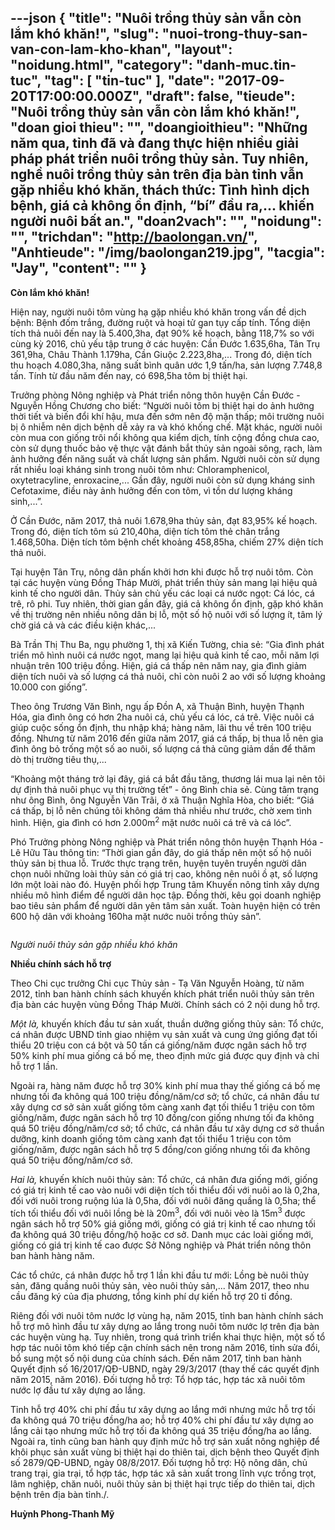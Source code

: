 ---json
{
    "title": "Nuôi trồng thủy sản vẫn còn lắm khó khăn!",
    "slug": "nuoi-trong-thuy-san-van-con-lam-kho-khan",
    "layout": "noidung.html",
    "category": "danh-muc.tin-tuc",
    "tag": [
        "tin-tuc"
    ],
    "date": "2017-09-20T17:00:00.000Z",
    "draft": false,
    "tieude": "Nuôi trồng thủy sản vẫn còn lắm khó khăn!",
    "doan gioi thieu": "",
    "doangioithieu": "Những năm qua, tỉnh đã và đang thực hiện nhiều giải pháp phát triển nuôi trồng thủy sản. Tuy nhiên, nghề nuôi trồng thủy sản trên địa bàn tỉnh vẫn gặp nhiều khó khăn, thách thức: Tình hình dịch bệnh, giá cả không ổn định, “bí” đầu ra,... khiến người nuôi bất an.",
    "doan2vach": "",
    "noidung": "",
    "trichdan": "http://baolongan.vn/",
    "Anhtieude": "/img/baolongan219.jpg",
    "tacgia": "Jay",
    "__content__": ""
}
---
<p><span style="font-size:14px"><strong>C&ograve;n lắm kh&oacute; khăn!</strong></span></p>

<p><span style="font-size:14px">Hiện nay, người nu&ocirc;i t&ocirc;m v&ugrave;ng hạ gặp nhiều kh&oacute; khăn trong vấn đề dịch bệnh: Bệnh đốm trắng, đường ruột v&agrave; hoại tử gan tụy cấp t&iacute;nh. Tổng diện t&iacute;ch thả nu&ocirc;i đến nay l&agrave; 5.400,3ha, đạt 90% kế hoạch, bằng 118,7% so với c&ugrave;ng kỳ 2016, chủ yếu tập trung ở c&aacute;c huyện: Cần Đước 1.635,6ha, T&acirc;n Trụ 361,9ha, Ch&acirc;u Th&agrave;nh 1.179ha, Cần Giuộc 2.223,8ha,... Trong đ&oacute;, diện t&iacute;ch thu hoạch 4.080,3ha, năng suất b&igrave;nh qu&acirc;n ước 1,9 tấn/ha, sản lượng 7.748,8 tấn. T&iacute;nh từ đầu năm đến nay, c&oacute; 698,5ha t&ocirc;m bị thiệt hại.</span></p>

<p><span style="font-size:14px">Trưởng ph&ograve;ng N&ocirc;ng nghiệp v&agrave; Ph&aacute;t triển n&ocirc;ng th&ocirc;n huyện Cần Đước - Nguyễn Hồng Chương cho biết: &ldquo;Người nu&ocirc;i t&ocirc;m bị thiệt hại do ảnh hưởng thời tiết v&agrave; biến đổi kh&iacute; hậu, mưa đến sớm n&ecirc;n độ mặn thấp; m&ocirc;i trường nu&ocirc;i bị &ocirc; nhiễm n&ecirc;n dịch bệnh dễ xảy ra v&agrave; kh&oacute; khống chế. Mặt kh&aacute;c, người nu&ocirc;i c&ograve;n mua con giống tr&ocirc;i nổi kh&ocirc;ng qua kiểm dịch, t&iacute;nh cộng đồng chưa cao, c&ograve;n sử dụng thuốc bảo vệ thực vật đ&aacute;nh bắt thủy sản ngo&agrave;i s&ocirc;ng, rạch, l&agrave;m ảnh hưởng đến năng suất v&agrave; chất lượng sản phẩm. Người nu&ocirc;i c&ograve;n sử dụng rất nhiều loại kh&aacute;ng sinh trong nu&ocirc;i t&ocirc;m như: Chloramphenicol, oxytetracyline, enroxacine,... Gần đ&acirc;y, người nu&ocirc;i c&ograve;n sử dụng kh&aacute;ng sinh Cefotaxime, điều n&agrave;y ảnh hưởng đến con t&ocirc;m, v&igrave; tồn dư lượng kh&aacute;ng sinh,...&rdquo;.</span></p>

<p><span style="font-size:14px">Ở Cần Đước, năm 2017, thả nu&ocirc;i 1.678,9ha thủy sản, đạt 83,95% kế hoạch. Trong đ&oacute;, diện t&iacute;ch t&ocirc;m s&uacute; 210,40ha, diện t&iacute;ch t&ocirc;m thẻ ch&acirc;n trắng 1.468,50ha. Diện t&iacute;ch t&ocirc;m bệnh chết khoảng 458,85ha, chiếm 27% diện t&iacute;ch thả nu&ocirc;i.</span></p>

<p><span style="font-size:14px">Tại huyện T&acirc;n Trụ, n&ocirc;ng d&acirc;n phấn khởi hơn khi được hỗ trợ nu&ocirc;i t&ocirc;m. C&ograve;n tại c&aacute;c huyện v&ugrave;ng Đồng Th&aacute;p Mười, ph&aacute;t triển thủy sản mang lại hiệu quả kinh tế cho người d&acirc;n. Thủy sản chủ yếu c&aacute;c loại c&aacute; nước ngọt: C&aacute; l&oacute;c, c&aacute; tr&ecirc;, r&ocirc; phi. Tuy nhi&ecirc;n, thời gian gần đ&acirc;y, gi&aacute; cả kh&ocirc;ng ổn định, gặp kh&oacute; khăn về thị trường n&ecirc;n nhiều n&ocirc;ng d&acirc;n bị lỗ, một số hộ nu&ocirc;i với số lượng &iacute;t, t&acirc;m l&yacute; chờ gi&aacute; cả v&agrave; c&aacute;c điều kiện kh&aacute;c,...</span></p>

<p><span style="font-size:14px">B&agrave; Trần Thị Thu Ba, ngụ phường 1, thị x&atilde; Kiến Tường, chia sẻ: &ldquo;Gia đ&igrave;nh ph&aacute;t triển m&ocirc; h&igrave;nh nu&ocirc;i c&aacute; nước ngọt, mang lại hiệu quả kinh tế cao, mỗi năm lợi nhuận tr&ecirc;n 100 triệu đồng. Hiện, gi&aacute; c&aacute; thấp n&ecirc;n năm nay, gia đ&igrave;nh giảm diện t&iacute;ch nu&ocirc;i v&agrave; số lượng c&aacute; thả nu&ocirc;i, chỉ c&ograve;n nu&ocirc;i 2 ao với số lượng khoảng 10.000 con giống&rdquo;.</span></p>

<p><span style="font-size:14px">Theo &ocirc;ng Trương Văn B&igrave;nh, ngụ ấp Đồn A, x&atilde; Thuận B&igrave;nh, huyện Thạnh H&oacute;a, gia đ&igrave;nh &ocirc;ng c&oacute; hơn 2ha nu&ocirc;i c&aacute;, chủ yếu c&aacute; l&oacute;c, c&aacute; tr&ecirc;. Việc nu&ocirc;i c&aacute; gi&uacute;p cuộc sống ổn định, thu nhập kh&aacute;; h&agrave;ng năm, l&atilde;i thu về tr&ecirc;n 100 triệu đồng. Nhưng từ năm 2016 đến giữa năm 2017, gi&aacute; c&aacute; thấp, bị thua lỗ n&ecirc;n gia đ&igrave;nh &ocirc;ng bỏ trống một số ao nu&ocirc;i, số lượng c&aacute; thả cũng giảm dần để thăm d&ograve; thị trường ti&ecirc;u thụ,...</span></p>

<p><span style="font-size:14px">&ldquo;Khoảng một th&aacute;ng trở lại đ&acirc;y, gi&aacute; c&aacute; bắt đầu tăng, thương l&aacute;i mua lại n&ecirc;n t&ocirc;i dự định thả nu&ocirc;i phục vụ thị trường tết&rdquo; - &ocirc;ng B&igrave;nh chia sẻ. C&ugrave;ng t&acirc;m trạng như &ocirc;ng B&igrave;nh, &ocirc;ng Nguyễn Văn Tr&atilde;i, ở x&atilde; Thuận Nghĩa H&ograve;a, cho biết: &ldquo;Gi&aacute; c&aacute; thấp, bị lỗ n&ecirc;n ch&uacute;ng t&ocirc;i kh&ocirc;ng d&aacute;m thả nhiều như trước, chờ xem t&igrave;nh h&igrave;nh. Hiện, gia đ&igrave;nh c&oacute; hơn 2.000m<sup>2</sup>&nbsp;mặt nước nu&ocirc;i c&aacute; tr&ecirc; v&agrave; c&aacute; l&oacute;c&rdquo;.</span></p>

<p><span style="font-size:14px">Ph&oacute; Trưởng ph&ograve;ng N&ocirc;ng nghiệp v&agrave; Ph&aacute;t triển n&ocirc;ng th&ocirc;n huyện Thạnh H&oacute;a - L&ecirc; Hữu T&agrave;u th&ocirc;ng tin: &ldquo;Thời gian gần đ&acirc;y, do gi&aacute; thấp n&ecirc;n một số hộ nu&ocirc;i thủy sản bị thua lỗ. Trước thực trạng tr&ecirc;n, huyện tuy&ecirc;n truyền người d&acirc;n chọn nu&ocirc;i những lo&agrave;i thủy sản c&oacute; gi&aacute; trị cao, kh&ocirc;ng n&ecirc;n nu&ocirc;i ồ ạt, số lượng lớn một lo&agrave;i n&agrave;o đ&oacute;. Huyện phối hợp Trung t&acirc;m Khuyến n&ocirc;ng tỉnh x&acirc;y dựng nhiều m&ocirc; h&igrave;nh điểm để người d&acirc;n học tập. Đồng thời, k&ecirc;u gọi doanh nghiệp bao ti&ecirc;u sản phẩm để người d&acirc;n y&ecirc;n t&acirc;m sản xuất. To&agrave;n huyện hiện c&oacute; tr&ecirc;n 600 hộ d&acirc;n với khoảng 160ha mặt nước nu&ocirc;i trồng thủy sản&rdquo;.</span></p>

<p><span style="font-size:14px"><em><a href="http://image.baolongan.vn/news/2017/20170919/fckimage/4973_Ng%C6%B0%E1%BB%9Di-nu%C3%B4i-th%E1%BB%A7y-s%E1%BA%A3n--g%E1%BA%B7p-nhi%E1%BB%81u-kh%C3%B3-kh%C4%83n.jpg" rel="group"><img alt="" src="http://image.baolongan.vn/news/2017/20170919/fckimage/4973_Ng%C6%B0%E1%BB%9Di-nu%C3%B4i-th%E1%BB%A7y-s%E1%BA%A3n--g%E1%BA%B7p-nhi%E1%BB%81u-kh%C3%B3-kh%C4%83n.jpg" title="Nuôi trồng thủy sản vẫn còn lắm khó khăn!" /></a></em></span></p>

<p><span style="font-size:14px"><em>Người nu&ocirc;i thủy sản gặp nhiều kh&oacute; khăn</em></span></p>

<p><span style="font-size:14px"><strong>Nhiều ch&iacute;nh s&aacute;ch hỗ trợ</strong></span></p>

<p><span style="font-size:14px">Theo Chi cục trưởng Chi cục Thủy sản - Tạ Văn Nguyễn Ho&agrave;ng, từ năm 2012, tỉnh ban h&agrave;nh ch&iacute;nh s&aacute;ch khuyến kh&iacute;ch ph&aacute;t triển nu&ocirc;i thủy sản tr&ecirc;n địa b&agrave;n c&aacute;c huyện v&ugrave;ng Đồng Th&aacute;p Mười. Ch&iacute;nh s&aacute;ch c&oacute; 2 nội dung hỗ trợ.</span></p>

<p><span style="font-size:14px"><em>Một l&agrave;,</em>&nbsp;khuyến kh&iacute;ch đầu tư sản xuất, thuần dưỡng giống thủy sản: Tổ chức, c&aacute; nh&acirc;n được UBND tỉnh giao nhiệm vụ sản xuất v&agrave; cung ứng giống đạt tối thiểu 20 triệu con c&aacute; bột v&agrave; 50 tấn c&aacute; giống/năm được ng&acirc;n s&aacute;ch hỗ trợ 50% kinh ph&iacute; mua giống c&aacute; bố mẹ, theo định mức gi&aacute; được quy định v&agrave; chỉ hỗ trợ 1 lần.</span></p>

<p><span style="font-size:14px">Ngo&agrave;i ra, h&agrave;ng năm được hỗ trợ 30% kinh ph&iacute; mua thay thế giống c&aacute; bố mẹ nhưng tối đa kh&ocirc;ng qu&aacute; 100 triệu đồng/năm/cơ sở; tổ chức, c&aacute; nh&acirc;n đầu tư x&acirc;y dựng cơ sở sản xuất giống t&ocirc;m c&agrave;ng xanh đạt tối thiểu 1 triệu con t&ocirc;m giống/năm, được ng&acirc;n s&aacute;ch hỗ trợ 10 đồng/con giống nhưng tối đa kh&ocirc;ng qu&aacute; 50 triệu đồng/năm/cơ sở; tổ chức, c&aacute; nh&acirc;n đầu tư x&acirc;y dựng cơ sở thuần dưỡng, kinh doanh giống t&ocirc;m c&agrave;ng xanh đạt tối thiểu 1 triệu con t&ocirc;m giống/năm, được ng&acirc;n s&aacute;ch hỗ trợ 5 đồng/con giống nhưng tối đa kh&ocirc;ng qu&aacute; 50 triệu đồng/năm/cơ sở.</span></p>

<p><span style="font-size:14px"><em>Hai l&agrave;,&nbsp;</em>khuyến kh&iacute;ch nu&ocirc;i thủy sản: Tổ chức, c&aacute; nh&acirc;n đưa giống mới, giống c&oacute; gi&aacute; trị kinh tế cao v&agrave;o nu&ocirc;i với diện t&iacute;ch tối thiểu đối với nu&ocirc;i ao l&agrave; 0,2ha, đối với nu&ocirc;i trong ruộng l&uacute;a l&agrave; 0,5ha, đối với nu&ocirc;i đăng quầng l&agrave; 0,5ha; thể t&iacute;ch tối thiểu đối với nu&ocirc;i lồng b&egrave; l&agrave; 20m<sup>3</sup>, đối với nu&ocirc;i v&egrave;o l&agrave; 15m<sup>3</sup>&nbsp;được ng&acirc;n s&aacute;ch hỗ trợ 50% gi&aacute; giống mới, giống c&oacute; gi&aacute; trị kinh tế cao nhưng tối đa kh&ocirc;ng qu&aacute; 30 triệu đồng/hộ hoặc cơ sở. Danh mục c&aacute;c lo&agrave;i giống mới, giống c&oacute; gi&aacute; trị kinh tế cao được Sở N&ocirc;ng nghiệp v&agrave; Ph&aacute;t triển n&ocirc;ng th&ocirc;n ban h&agrave;nh h&agrave;ng năm.</span></p>

<p><span style="font-size:14px">C&aacute;c tổ chức, c&aacute; nh&acirc;n được hỗ trợ 1 lần khi đầu tư mới: Lồng b&egrave; nu&ocirc;i thủy sản, đăng quầng nu&ocirc;i thủy sản, v&egrave;o nu&ocirc;i thủy sản,... Năm 2017, theo nhu cầu đăng k&yacute; của địa phương, tổng kinh ph&iacute; dự kiến hỗ trợ 20 tỉ đồng.</span></p>

<p><span style="font-size:14px">Ri&ecirc;ng đối với nu&ocirc;i t&ocirc;m nước lợ v&ugrave;ng hạ, năm 2015, tỉnh ban h&agrave;nh ch&iacute;nh s&aacute;ch hỗ trợ m&ocirc; h&igrave;nh đầu tư x&acirc;y dựng ao lắng trong nu&ocirc;i t&ocirc;m nước lợ tr&ecirc;n địa b&agrave;n c&aacute;c huyện v&ugrave;ng hạ. Tuy nhi&ecirc;n, trong qu&aacute; tr&igrave;nh triển khai thực hiện, một số tổ hợp t&aacute;c nu&ocirc;i t&ocirc;m kh&oacute; tiếp cận ch&iacute;nh s&aacute;ch n&ecirc;n trong năm 2016, tỉnh sửa đổi, bổ sung một số nội dung của ch&iacute;nh s&aacute;ch. Đến năm 2017, tỉnh ban h&agrave;nh Quyết định số 16/2017/QĐ-UBND, ng&agrave;y 29/3/2017 (thay thế c&aacute;c quyết định năm 2015, năm 2016). Đối tượng hỗ trợ: Tổ hợp t&aacute;c, hợp t&aacute;c x&atilde; nu&ocirc;i t&ocirc;m nước lợ đầu tư x&acirc;y dựng ao lắng.</span></p>

<p><span style="font-size:14px">Tỉnh hỗ trợ 40% chi ph&iacute; đầu tư x&acirc;y dựng ao lắng mới nhưng mức hỗ trợ tối đa kh&ocirc;ng qu&aacute; 70 triệu đồng/ha ao; hỗ trợ 40% chi ph&iacute; đầu tư x&acirc;y dựng ao lắng cải tạo nhưng mức hỗ trợ tối đa kh&ocirc;ng qu&aacute; 35 triệu đồng/ha ao lắng. Ngo&agrave;i ra, tỉnh cũng ban h&agrave;nh quy định mức hỗ trợ sản xuất n&ocirc;ng nghiệp để kh&ocirc;i phục sản xuất v&ugrave;ng bị thiệt hại do thi&ecirc;n tai, dịch bệnh theo Quyết định số 2879/QĐ-UBND, ng&agrave;y 08/8/2017. Đối tượng hỗ trợ: Hộ n&ocirc;ng d&acirc;n, chủ trang trại, gia trại, tổ hợp t&aacute;c, hợp t&aacute;c x&atilde; sản xuất trong lĩnh vực trồng trọt, l&acirc;m nghiệp, chăn nu&ocirc;i, nu&ocirc;i thủy sản bị thiệt hại trực tiếp do thi&ecirc;n tai, dịch bệnh tr&ecirc;n địa b&agrave;n tỉnh./.</span></p>

<p><span style="font-size:14px"><strong>Huỳnh Phong-Thanh Mỹ</strong></span></p>
